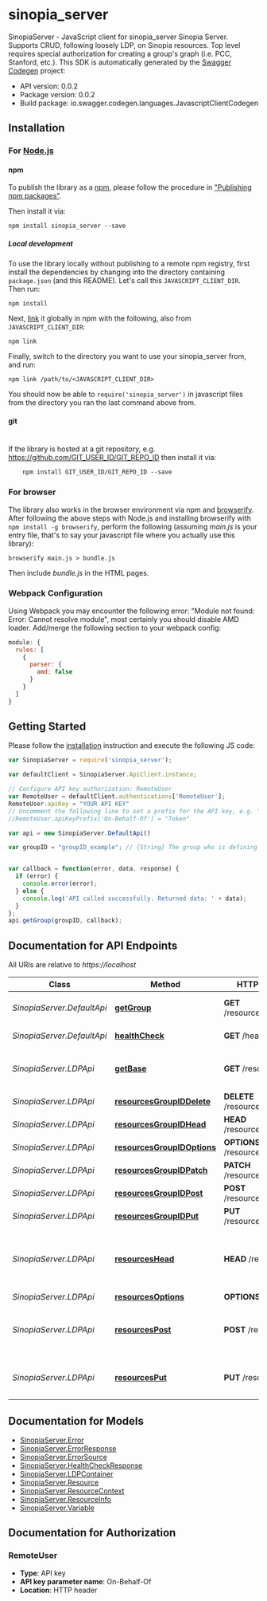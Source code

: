 # sinopia_server

SinopiaServer - JavaScript client for sinopia_server
Sinopia Server. Supports CRUD, following loosely LDP, on Sinopia resources. Top level requires special authorization for creating a group's graph (i.e. PCC, Stanford, etc.).
This SDK is automatically generated by the [Swagger Codegen](https://github.com/swagger-api/swagger-codegen) project:

- API version: 0.0.2
- Package version: 0.0.2
- Build package: io.swagger.codegen.languages.JavascriptClientCodegen

## Installation

### For [Node.js](https://nodejs.org/)

#### npm

To publish the library as a [npm](https://www.npmjs.com/),
please follow the procedure in ["Publishing npm packages"](https://docs.npmjs.com/getting-started/publishing-npm-packages).

Then install it via:

```shell
npm install sinopia_server --save
```

##### Local development

To use the library locally without publishing to a remote npm registry, first install the dependencies by changing 
into the directory containing `package.json` (and this README). Let's call this `JAVASCRIPT_CLIENT_DIR`. Then run:

```shell
npm install
```

Next, [link](https://docs.npmjs.com/cli/link) it globally in npm with the following, also from `JAVASCRIPT_CLIENT_DIR`:

```shell
npm link
```

Finally, switch to the directory you want to use your sinopia_server from, and run:

```shell
npm link /path/to/<JAVASCRIPT_CLIENT_DIR>
```

You should now be able to `require('sinopia_server')` in javascript files from the directory you ran the last 
command above from.

#### git
#
If the library is hosted at a git repository, e.g.
https://github.com/GIT_USER_ID/GIT_REPO_ID
then install it via:

```shell
    npm install GIT_USER_ID/GIT_REPO_ID --save
```

### For browser

The library also works in the browser environment via npm and [browserify](http://browserify.org/). After following
the above steps with Node.js and installing browserify with `npm install -g browserify`,
perform the following (assuming *main.js* is your entry file, that's to say your javascript file where you actually 
use this library):

```shell
browserify main.js > bundle.js
```

Then include *bundle.js* in the HTML pages.

### Webpack Configuration

Using Webpack you may encounter the following error: "Module not found: Error:
Cannot resolve module", most certainly you should disable AMD loader. Add/merge
the following section to your webpack config:

```javascript
module: {
  rules: [
    {
      parser: {
        amd: false
      }
    }
  ]
}
```

## Getting Started

Please follow the [installation](#installation) instruction and execute the following JS code:

```javascript
var SinopiaServer = require('sinopia_server');

var defaultClient = SinopiaServer.ApiClient.instance;

// Configure API key authorization: RemoteUser
var RemoteUser = defaultClient.authentications['RemoteUser'];
RemoteUser.apiKey = "YOUR API KEY"
// Uncomment the following line to set a prefix for the API key, e.g. "Token" (defaults to null)
//RemoteUser.apiKeyPrefix['On-Behalf-Of'] = "Token"

var api = new SinopiaServer.DefaultApi()

var groupID = "groupID_example"; // {String} The group who is defining it's own resources or graph within Sinopia. LDP Container to get.


var callback = function(error, data, response) {
  if (error) {
    console.error(error);
  } else {
    console.log('API called successfully. Returned data: ' + data);
  }
};
api.getGroup(groupID, callback);

```

## Documentation for API Endpoints

All URIs are relative to *https://localhost*

Class | Method | HTTP request | Description
------------ | ------------- | ------------- | -------------
*SinopiaServer.DefaultApi* | [**getGroup**](docs/DefaultApi.md#getGroup) | **GET** /resources/{groupID} | Query for RDF about a Group.
*SinopiaServer.DefaultApi* | [**healthCheck**](docs/DefaultApi.md#healthCheck) | **GET** /healthcheck | Health Check
*SinopiaServer.LDPApi* | [**getBase**](docs/LDPApi.md#getBase) | **GET** /resources | Get metadata for the base container.
*SinopiaServer.LDPApi* | [**resourcesGroupIDDelete**](docs/LDPApi.md#resourcesGroupIDDelete) | **DELETE** /resources/{groupID} | 
*SinopiaServer.LDPApi* | [**resourcesGroupIDHead**](docs/LDPApi.md#resourcesGroupIDHead) | **HEAD** /resources/{groupID} | 
*SinopiaServer.LDPApi* | [**resourcesGroupIDOptions**](docs/LDPApi.md#resourcesGroupIDOptions) | **OPTIONS** /resources/{groupID} | 
*SinopiaServer.LDPApi* | [**resourcesGroupIDPatch**](docs/LDPApi.md#resourcesGroupIDPatch) | **PATCH** /resources/{groupID} | 
*SinopiaServer.LDPApi* | [**resourcesGroupIDPost**](docs/LDPApi.md#resourcesGroupIDPost) | **POST** /resources/{groupID} | Create new Group.
*SinopiaServer.LDPApi* | [**resourcesGroupIDPut**](docs/LDPApi.md#resourcesGroupIDPut) | **PUT** /resources/{groupID} | 
*SinopiaServer.LDPApi* | [**resourcesHead**](docs/LDPApi.md#resourcesHead) | **HEAD** /resources | Get headers only of base container request.
*SinopiaServer.LDPApi* | [**resourcesOptions**](docs/LDPApi.md#resourcesOptions) | **OPTIONS** /resources | 
*SinopiaServer.LDPApi* | [**resourcesPost**](docs/LDPApi.md#resourcesPost) | **POST** /resources | Create new Group within the base container.
*SinopiaServer.LDPApi* | [**resourcesPut**](docs/LDPApi.md#resourcesPut) | **PUT** /resources | Update metadata on base container.


## Documentation for Models

 - [SinopiaServer.Error](docs/Error.md)
 - [SinopiaServer.ErrorResponse](docs/ErrorResponse.md)
 - [SinopiaServer.ErrorSource](docs/ErrorSource.md)
 - [SinopiaServer.HealthCheckResponse](docs/HealthCheckResponse.md)
 - [SinopiaServer.LDPContainer](docs/LDPContainer.md)
 - [SinopiaServer.Resource](docs/Resource.md)
 - [SinopiaServer.ResourceContext](docs/ResourceContext.md)
 - [SinopiaServer.ResourceInfo](docs/ResourceInfo.md)
 - [SinopiaServer.Variable](docs/Variable.md)


## Documentation for Authorization


### RemoteUser

- **Type**: API key
- **API key parameter name**: On-Behalf-Of
- **Location**: HTTP header

